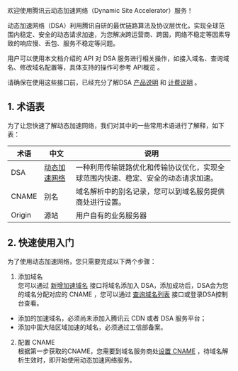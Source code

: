 欢迎使用腾讯云动态加速网络（Dynamic Site Accelerator）服务！

动态加速网络（DSA）利用腾讯自研的最优链路算法及协议层优化，实现全球范围内稳定、安全的动态请求加速，为您解决跨运营商、跨国，网络不稳定等因素导致的响应慢、丢包、服务不稳定等问题。

用户可以使用本文档介绍的 API 对 DSA 服务进行相关操作，如接入域名、查询域名、修改域名配置等，具体支持的操作可参考 API概览 。 

请确保在使用这些接口前，已经充分了解DSA [产品说明](https://cloud.tencent.com/document/product/570/8645 "点击查看产品说明那") 和 [计费说明](https://cloud.tencent.com/document/product/570/10979 "点击查看计费说明") 。

## 1. 术语表
为了让您快速了解动态加速网络，我们对其中的一些常用术语进行了解释，如下表：

| 术语     | 中文                                       | 说明                                 |
| ------ | ---------------------------------------- | ---------------------------------- |
| DSA    | [动态加速网络](https://cloud.tencent.com/document/product/570/8645) | 一种利用传输链路优化和传输协议优化，实现全球范围内快速、稳定、安全的动态请求加速。 |
| CNAME  | 别名                                       | 域名解析中的别名记录，您可以到域名服务提供商处进行设置。       |
| Origin | 源站                                       | 用户自有的业务服务器                         |


## 2. 快速使用入门

为了使用动态加速网络，您只需要完成以下两个步骤：

1. 添加域名  
   您可以通过 [新增加速域名](https://cloud.tencent.com/document/product/570/13941) 接口将域名添加入 DSA，添加成功后，DSA会为您的域名分配对应的 CNAME ，您可以通过 [查询域名列表](https://cloud.tencent.com/document/product/570/13940) 接口或登录DSA控制台查看。
	
  -  添加的加速域名，必须尚未添加入腾讯云 CDN 或者 DSA 服务平台；  
  -  添加中国大陆区域加速的域名，必须通过工信部备案。  

2. 配置 CNAME  
   根据第一步获取的CNAME，您需要到域名服务商处[设置 CNAME](https://cloud.tencent.com/document/product/570/11134) ，待域名解析生效时，即开始使用动态加速网络服务。




